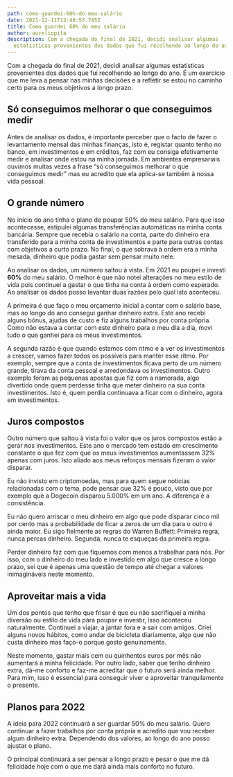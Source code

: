 ```yaml
---
path: como-guardei-60%-do-meu-salário
date: 2021-12-11T12:40:53.745Z
title: Como guardei 60% do meu salário
author: aureliopita
description: Com a chegada do final de 2021, decidi analisar algumas
  estatísticas provenientes dos dados que fui recolhendo ao longo do ano.
---
```

Com a chegada do final de 2021, decidi analisar algumas estatísticas provenientes dos dados que fui recolhendo ao longo do ano. É um exercício que me leva a pensar nas minhas decisões e a refletir se estou no caminho certo para os meus objetivos a longo prazo.

## Só conseguimos melhorar o que conseguimos medir

Antes de analisar os dados, é importante perceber que o facto de fazer o levantamento mensal das minhas finanças, isto é, registar quanto tenho no banco, em investimentos e em créditos, faz com eu consiga efetivamente medir e analisar onde estou na minha jornada. Em ambientes empresariais ouvimos muitas vezes a frase “só conseguimos melhorar o que conseguimos medir” mas eu acredito que ela aplica-se também à nossa vida pessoal.

## O grande número

No início do ano tinha o plano de poupar 50% do meu salário. Para que isso acontecesse, estipulei algumas transferências automáticas na minha conta bancária. Sempre que recebia o salário na conta, parte do dinheiro era transferido para a minha conta de investimentos e parte para outras contas com objetivos a curto prazo. No final, o que sobrava à ordem era a minha mesada, dinheiro que podia gastar sem pensar muito nele. 

Ao analisar os dados, um número saltou à vista. Em 2021 eu poupei e investi **60%** do meu salário. O melhor é que não notei alterações no meu estilo de vida pois continuei a gastar o que tinha na conta à ordem como esperado. Ao analisar os dados posso levantar duas razões pelo qual isto aconteceu.

A primeira é que faço o meu orçamento inicial a contar com o salário base, mas ao longo do ano consegui ganhar dinheiro extra. Este ano recebi alguns bónus, ajudas de custo e fiz alguns trabalhos por conta própria. Como não estava a contar com este dinheiro para o meu dia a dia, movi tudo o que ganhei para os meus investimentos.

A segunda razão é que quando estamos com ritmo e a ver os investimentos a crescer, vamos fazer todos os possíveis para manter esse ritmo. Por exemplo, sempre que a conta de investimentos ficava perto de um número grande, tirava da conta pessoal e arredondava os investimentos. Outro exemplo foram as pequenas apostas que fiz com a namorada, algo divertido onde quem perdesse tinha que meter dinheiro na sua conta investimentos. Isto é, quem perdia continuava a ficar com o dinheiro, agora em investimentos.

## Juros compostos

Outro número que saltou à vista foi o valor que os juros compostos estão a gerar nos investimentos. Este ano o mercado tem estado em crescimento constante o que fez com que os meus investimentos aumentassem 32% apenas com juros. Isto aliado aos meus reforços mensais fizeram o valor disparar.

Eu não invisto em criptomoedas, mas para quem segue notícias relacionadas com o tema, pode pensar que 32% é pouco, visto que por exemplo que a Dogecoin disparou 5.000% em um ano. A diferença é a consistência.

Eu não quero arriscar o meu dinheiro em algo que pode disparar cinco mil por cento mas a probabilidade de ficar a zeros de um dia para o outro é ainda maior. Eu sigo fielmente as regras do Warren Buffett: Primeira regra, nunca percas dinheiro. Segunda, nunca te esqueças da primeira regra.

Perder dinheiro faz com que fiquemos com menos a trabalhar para nós. Por isso, com o dinheiro do meu lado e investido em algo que cresce a longo prazo, sei que é apenas uma questão de tempo até chegar a valores inimagináveis neste momento. 

## Aproveitar mais a vida

Um dos pontos que tenho que frisar é que eu não sacrifiquei a minha diversão ou estilo de vida para poupar e investir, isso aconteceu naturalmente. Continuei a viajar, a jantar fora e a sair com amigos. Criei alguns novos hábitos, como andar de bicicleta diariamente, algo que não custa dinheiro mas faço-o porque gosto genuinamente.

Neste momento, gastar mais cem ou quinhentos euros por mês não aumentará a minha felicidade. Por outro lado, saber que tenho dinheiro extra, dá-me conforto e faz-me acreditar que o futuro será ainda melhor. Para mim, isso é essencial para conseguir viver e aproveitar tranquilamente o presente.

## Planos para 2022

A ideia para 2022 continuará a ser guardar 50% do meu salário. Quero continuar a fazer trabalhos por conta própria e acredito que vou receber algum dinheiro extra. Dependendo dos valores, ao longo do ano posso ajustar o plano.

O principal continuará a ser pensar a longo prazo e pesar o que me dá felicidade hoje com o que me dará ainda mais conforto no futuro.